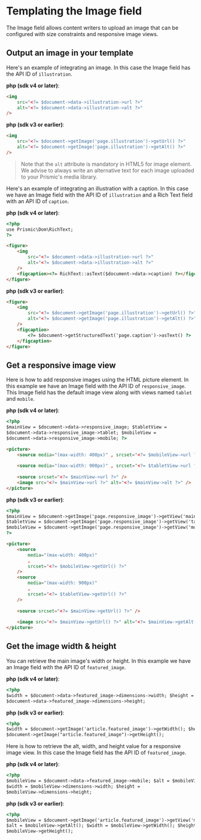 # Templating the Image field

The Image field allows content writers to upload an image that can be configured with size constraints and responsive image views.

## Output an image in your template

Here's an example of integrating an image. In this case the Image field has the API ID of `illustration`.

**php (sdk v4 or later)**:

```html
<img
    src="<?= $document->data->illustration->url ?>"
    alt="<?= $document->data->illustration->alt ?>"
/>
```

**php (sdk v3 or earlier)**:

```html
<img
    src="<?= $document->getImage('page.illustration')->getUrl() ?>"
    alt="<?= $document->getImage('page.illustration')->getAlt() ?>"
/>
```

> Note that the `alt` attribute is mandatory in HTML5 for image element. We advise to always write an alternative text for each image uploaded to your Prismic's media library.

Here's an example of integrating an illustration with a caption. In this case we have an Image field with the API ID of `illustration` and a Rich Text field with an API ID of `caption`.

**php (sdk v4 or later)**:

```html
<?php
use Prismic\Dom\RichText;
?>

<figure>
    <img
        src="<?= $document->data->illustration->url ?>"
        alt="<?= $document->data->illustration->alt ?>"
    />
    <figcaption><?= RichText::asText($document->data->caption) ?></figcaption>
</figure>
```

**php (sdk v3 or earlier)**:

```html
<figure>
    <img
        src="<?= $document->getImage('page.illustration')->getUrl() ?>"
        alt="<?= $document->getImage('page.illustration')->getAlt() ?>"
    />
    <figcaption>
        <?= $document->getStructuredText('page.caption')->asText() ?>
    </figcaption>
</figure>
```

## Get a responsive image view

Here is how to add responsive images using the HTML picture element. In this example we have an Image field with the API ID of `responsive_image`. This Image field has the default image view along with views named `tablet` and `mobile`.

**php (sdk v4 or later)**:

```html
<?php
$mainView = $document->data->responsive_image; $tabletView =
$document->data->responsive_image->tablet; $mobileView =
$document->data->responsive_image->mobile; ?>

<picture>
    <source media="(max-width: 400px)" , srcset="<?= $mobileView->url ?>" />
     
    <source media="(max-width: 900px)" , srcset="<?= $tabletView->url ?>" />
     
    <source srcset="<?= $mainView->url ?>" />
    <image src="<?= $mainView->url ?>" alt="<?= $mainView->alt ?>" />
</picture>
```

**php (sdk v3 or earlier)**:

```html
<?php
$mainView = $document->getImage('page.responsive_image')->getView('main');
$tabletView = $document->getImage('page.responsive_image')->getView('tablet');
$mobileView = $document->getImage('page.responsive_image')->getView('mobile');
?>

<picture>
    <source
        media="(max-width: 400px)"
        ,
        srcset="<?= $mobileView->getUrl() ?>"
    />
    <source
        media="(max-width: 900px)"
        ,
        srcset="<?= $tabletView->getUrl() ?>"
    />
     
    <source srcset="<?= $mainView->getUrl() ?>" />
     
    <image src="<?= $mainView->getUrl() ?>" alt="<?= $mainView->getAlt() ?>" />
</picture>
```

## Get the image width & height

You can retrieve the main image's width or height. In this example we have an Image field with the API ID of `featured_image`.

**php (sdk v4 or later)**:

```html
<?php
$width = $document->data->featured_image->dimensions->width; $height =
$document->data->featured_image->dimensions->height;
```

**php (sdk v3 or earlier)**:

```html
<?php
$width = $document->getImage('article.featured_image')->getWidth(); $height =
$document->getImage("article.featured_image")->getHeight();
```

Here is how to retrieve the alt, width, and height value for a responsive image view. In this case the Image field has the API ID of `featured_image`.

**php (sdk v4 or later)**:

```html
<?php
$mobileView = $document->data->featured_image->mobile; $alt = $mobileView->alt;
$width = $mobileView->dimensions->width; $height =
$mobileView->dimensions->height;
```

**php (sdk v3 or earlier)**:

```html
<?php
$mobileView = $document->getImage('article.featured_image')->getView('mobile');
$alt = $mobileView->getAlt(); $width = $mobileView->getWidth(); $height =
$mobileView->getHeight();
```
